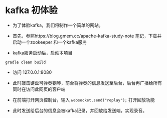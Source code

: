 # kafka 初体验

* 为了体验kafka，我们将制作一个简单的网站。

* 首先，参照https://blog.gmem.cc/apache-kafka-study-note 笔记，下载并启动一个zookeeper 和一个kafka服务

* kafka服务启动后，启动本项目

`gradle clean build `

* 访问 127.0.0.1:8080

* 此时敲击键盘可弹奏钢琴，前台将弹奏的信息发送至后台，后台再广播给所有同时在访问此网页的客户端

* 在前端打开网页控制台，输入
`websocket.send("replay");`
打开回放功能
* 此时发送给后台的信息会被kafka记录，并回放给发送端，实现录音。
